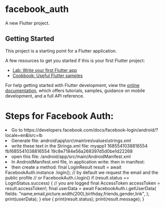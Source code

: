 # facebook_auth

A new Flutter project.

## Getting Started

This project is a starting point for a Flutter application.

A few resources to get you started if this is your first Flutter project:

- [Lab: Write your first Flutter app](https://docs.flutter.dev/get-started/codelab)
- [Cookbook: Useful Flutter samples](https://docs.flutter.dev/cookbook)

For help getting started with Flutter development, view the
[online documentation](https://docs.flutter.dev/), which offers tutorials,
samples, guidance on mobile development, and a full API reference.

# Steps for Facebook Auth:
<li>Go to https://developers.facebook.com/docs/facebook-login/android/?locale=en&lsrc=lb </li>

<li>Generate file:  android\app\src\main\res\values\strings.xml </li>

<li>write these text in the Strings.xml file:
<resources>
     <string name="app_name">myapp1</string>
    <string name="facebook_app_id">1685541038816554</string>
    <string name="fb_login_protocol_scheme">fb1685541038816554</string>
    <string name="facebook_client_token">19c8e7184e56a268397d5d0be1d22268</string>
</resources> </li>

<li>open this file: /android/app/src/main/AndroidManifest.xml </li>
<li>In AndroidManifest.xml file, in application write:
<meta-data android:name="com.facebook.sdk.ApplicationId" android:value="@string/facebook_app_id"/>
   	<meta-data android:name="com.facebook.sdk.ClientToken" android:value="@string/facebook_client_token"/>
then in manifest:
 <queries>
        <provider android:authorities="com.facebook.katana.provider.PlatformProvider" />
    </queries>
        </li>
<li> then create a method:
final LoginResult result = await FacebookAuth.instance
        .login(); // by default we request the email and the public profile
    // or FacebookAuth.i.login()
    if (result.status == LoginStatus.success) {
      // you are logged
      final AccessToken accessToken = result.accessToken!;
      final userData = await FacebookAuth.i.getUserData(
        fields: "name,email,picture.width(200),birthday,friends,gender,link",
      );
      print(userData);
    } else {
      print(result.status);
      print(result.message);
    } </li>
